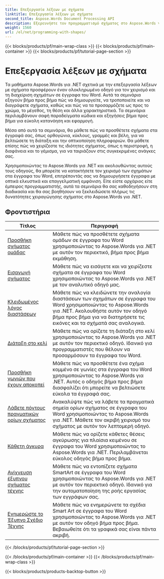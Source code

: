 ```yaml
---
title: Επεξεργασία λέξεων με σχήματα
linktitle: Επεξεργασία λέξεων με σχήματα
second_title: Aspose.Words Document Processing API
description: Εξερευνήστε τον προγραμματισμό σχήματος στο Aspose.Words για .NET. Μάθετε πώς να χειρίζεστε και να προσαρμόζετε σχήματα στα έγγραφά σας στο Word με οδηγίες βήμα προς βήμα και δείγμα κώδικα σε C#.
weight: 1560
url: /el/net/programming-with-shapes/
---
```


{{< blocks/products/pf/main-wrap-class >}}
{{< blocks/products/pf/main-container >}}
{{< blocks/products/pf/tutorial-page-section >}}

# Επεξεργασία λέξεων με σχήματα

Τα μαθήματα Aspose.Words για .NET σχετικά με την επεξεργασία λέξεων με σχήματα προσφέρουν έναν ολοκληρωμένο οδηγό για τον χειρισμό και τη διαχείριση σχημάτων σε έγγραφα του Word. Αυτά τα σεμινάρια εξηγούν βήμα προς βήμα πώς να δημιουργείτε, να τροποποιείτε και να διαγράφετε σχήματα, καθώς και πώς να τα προσαρμόζετε ως προς το χρώμα, το μέγεθος, τη θέση και άλλα χαρακτηριστικά. Τα σεμινάρια περιλαμβάνουν σαφή παραδείγματα κώδικα και εξηγήσεις βήμα προς βήμα για εύκολη κατανόηση και εφαρμογή.

Μέσα από αυτά τα σεμινάρια, θα μάθετε πώς να προσθέτετε σχήματα στα έγγραφά σας, όπως ορθογώνια, κύκλους, γραμμές και βέλη, για να βελτιώσετε τη διάταξη και την οπτικοποίηση πληροφοριών. Θα μάθετε επίσης πώς να χειρίζεστε τις ιδιότητες σχήματος, όπως η περιστροφή, η διαφάνεια και το γέμισμα, για να ταιριάζουν στις συγκεκριμένες ανάγκες σας.

Χρησιμοποιώντας το Aspose.Words για .NET και ακολουθώντας αυτούς τους οδηγούς, θα μπορείτε να κατακτήσετε τον χειρισμό των σχημάτων στα έγγραφα του Word, επιτρέποντάς σας να δημιουργήσετε έγγραφα με οπτικά ελκυστικά και επαγγελματική εμφάνιση. Είτε είστε αρχάριος είτε έμπειρος προγραμματιστής, αυτά τα σεμινάρια θα σας καθοδηγήσουν στη διαδικασία και θα σας βοηθήσουν να ξεκλειδώσετε πλήρως τις δυνατότητες χειραγώγησης σχήματος στο Aspose.Words για .NET.

 ## Φροντιστήρια
| Τίτλος | Περιγραφή |
| --- | --- |
| [Προσθήκη σχήματος ομάδας](./add-group-shape/) | Μάθετε πώς να προσθέτετε σχήματα ομάδων σε έγγραφα του Word χρησιμοποιώντας το Aspose.Words για .NET με αυτόν τον περιεκτικό, βήμα προς βήμα εκμάθηση. |
| [Εισαγωγή σχήματος](./insert-shape/) | Μάθετε πώς να εισάγετε και να χειρίζεστε σχήματα σε έγγραφα του Word χρησιμοποιώντας το Aspose.Words για .NET με τον αναλυτικό οδηγό μας. |
| [Κλειδωμένος λόγος διαστάσεων](./aspect-ratio-locked/) | Μάθετε πώς να κλειδώνετε την αναλογία διαστάσεων των σχημάτων σε έγγραφα του Word χρησιμοποιώντας το Aspose.Words για .NET. Ακολουθήστε αυτόν τον οδηγό βήμα προς βήμα για να διατηρήσετε τις εικόνες και τα σχήματά σας αναλογικά. |
| [Διάταξη στο κελί](./layout-in-cell/) | Μάθετε πώς να ορίζετε τη διάταξη στο κελί χρησιμοποιώντας το Aspose.Words για .NET με αυτόν τον περιεκτικό οδηγό. Ιδανικό για προγραμματιστές που θέλουν να προσαρμόσουν τα έγγραφα του Word. |
| [Προσθήκη γωνιών που έχουν αποκοπεί](./add-corners-snipped/) | Μάθετε πώς να προσθέτετε ένα σχήμα κομμένο σε γωνίες στα έγγραφα του Word χρησιμοποιώντας το Aspose.Words για .NET. Αυτός ο οδηγός βήμα προς βήμα διασφαλίζει ότι μπορείτε να βελτιώσετε εύκολα τα έγγραφά σας. |
| [Λάβετε πόντους πραγματικών ορίων σχήματος](./get-actual-shape-bounds-points/) | Ανακαλύψτε πώς να λάβετε τα πραγματικά σημεία ορίων σχήματος σε έγγραφα του Word χρησιμοποιώντας το Aspose.Words για .NET. Μάθετε τον ακριβή χειρισμό του σχήματος με αυτόν τον λεπτομερή οδηγό. |
| [Κάθετη άγκυρα](./vertical-anchor/) | Μάθετε πώς να ορίζετε κάθετες θέσεις αγκύρωσης για πλαίσια κειμένου σε έγγραφα του Word χρησιμοποιώντας το Aspose.Words για .NET. Περιλαμβάνεται εύκολος οδηγός βήμα προς βήμα.|
| [Ανίχνευση έξυπνου σχήματος τέχνης](./detect-smart-art-shape/) | Μάθετε πώς να εντοπίζετε σχήματα SmartArt σε έγγραφα του Word χρησιμοποιώντας το Aspose.Words για .NET με αυτόν τον περιεκτικό οδηγό. Ιδανικό για την αυτοματοποίηση της ροής εργασίας των εγγράφων σας. |
| [Ενημερώστε το Έξυπνο Σχέδιο Τέχνης](./update-smart-art-drawing/) | Μάθετε πώς να ενημερώνετε τα σχέδια Smart Art σε έγγραφα του Word χρησιμοποιώντας το Aspose.Words για .NET με αυτόν τον οδηγό βήμα προς βήμα. Βεβαιωθείτε ότι τα γραφικά σας είναι πάντα ακριβή. |
{{< /blocks/products/pf/tutorial-page-section >}}

{{< /blocks/products/pf/main-container >}}
{{< /blocks/products/pf/main-wrap-class >}}

{{< blocks/products/products-backtop-button >}}
